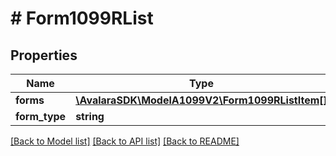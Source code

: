 # # Form1099RList

## Properties

Name | Type | Description | Notes
------------ | ------------- | ------------- | -------------
**forms** | [**\AvalaraSDK\ModelA1099V2\Form1099RListItem[]**](Form1099RListItem.md) |  | [optional]
**form_type** | **string** |  | [optional]

[[Back to Model list]](../../../README.md#models) [[Back to API list]](../../../README.md#endpoints) [[Back to README]](../../../README.md)
